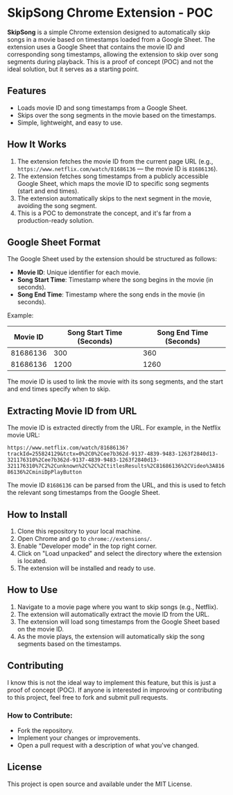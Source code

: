 # SkipSong Chrome Extension - POC

**SkipSong** is a simple Chrome extension designed to automatically skip songs in a movie based on timestamps loaded from a Google Sheet. The extension uses a Google Sheet that contains the movie ID and corresponding song timestamps, allowing the extension to skip over song segments during playback. This is a proof of concept (POC) and not the ideal solution, but it serves as a starting point.

## Features
- Loads movie ID and song timestamps from a Google Sheet.
- Skips over the song segments in the movie based on the timestamps.
- Simple, lightweight, and easy to use.

## How It Works
1. The extension fetches the movie ID from the current page URL (e.g., `https://www.netflix.com/watch/81686136` — the movie ID is `81686136`).
2. The extension fetches song timestamps from a publicly accessible Google Sheet, which maps the movie ID to specific song segments (start and end times).
3. The extension automatically skips to the next segment in the movie, avoiding the song segment.
4. This is a POC to demonstrate the concept, and it's far from a production-ready solution.

## Google Sheet Format
The Google Sheet used by the extension should be structured as follows:
- **Movie ID**: Unique identifier for each movie.
- **Song Start Time**: Timestamp where the song begins in the movie (in seconds).
- **Song End Time**: Timestamp where the song ends in the movie (in seconds).

Example:

| Movie ID | Song Start Time (Seconds) | Song End Time (Seconds) |
|----------|---------------------------|-------------------------|
| 81686136 | 300                       | 360                     |
| 81686136 | 1200                      | 1260                    |

The movie ID is used to link the movie with its song segments, and the start and end times specify when to skip.

## Extracting Movie ID from URL
The movie ID is extracted directly from the URL. For example, in the Netflix movie URL:

`https://www.netflix.com/watch/81686136?trackId=255824129&tctx=0%2C0%2Cee7b362d-9137-4839-9483-1263f2840d13-321176310%2Cee7b362d-9137-4839-9483-1263f2840d13-321176310%7C2%2Cunknown%2C%2C%2CtitlesResults%2C81686136%2CVideo%3A81686136%2CminiDpPlayButton`

The movie ID `81686136` can be parsed from the URL, and this is used to fetch the relevant song timestamps from the Google Sheet.

## How to Install
1. Clone this repository to your local machine.
2. Open Chrome and go to `chrome://extensions/`.
3. Enable "Developer mode" in the top right corner.
4. Click on "Load unpacked" and select the directory where the extension is located.
5. The extension will be installed and ready to use.

## How to Use
1. Navigate to a movie page where you want to skip songs (e.g., Netflix).
2. The extension will automatically extract the movie ID from the URL.
3. The extension will load song timestamps from the Google Sheet based on the movie ID.
4. As the movie plays, the extension will automatically skip the song segments based on the timestamps.

## Contributing
I know this is not the ideal way to implement this feature, but this is just a proof of concept (POC). If anyone is interested in improving or contributing to this project, feel free to fork and submit pull requests.

### How to Contribute:
- Fork the repository.
- Implement your changes or improvements.
- Open a pull request with a description of what you've changed.

## License
This project is open source and available under the MIT License.

